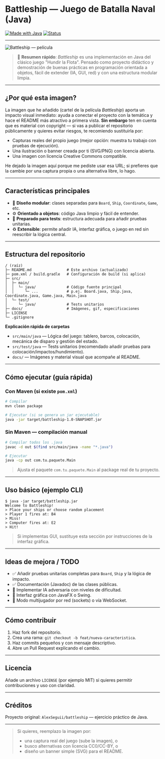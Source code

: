 # Battleship — Juego de Batalla Naval (Java)

[![Made with Java](https://img.shields.io/badge/Language-Java-blue?logo=java)](https://www.java.com) <!-- badge -->
[![Status](https://img.shields.io/badge/status-WIP-orange)](#)

---

<!-- Imagen principal -->

![Battleship — película](https://www.accioncine.es/wp-content/uploads/2012/03/battleship-TR.jpg)

> 🎯 **Resumen rápido**: *Battleship* es una implementación en Java del clásico juego "Hundir la Flota". Pensado como proyecto didáctico y demostración de buenas prácticas en programación orientada a objetos, fácil de extender (IA, GUI, red) y con una estructura modular limpia.

---

## ¿Por qué esta imagen?

La imagen que he añadido (cartel de la película *Battleship*) aporta un impacto visual inmediato: ayuda a conectar el proyecto con la temática y hace el README más atractivo a primera vista. **Sin embargo** ten en cuenta que es material con copyright — si vas a publicar el repositorio públicamente y quieres evitar riesgos, te recomiendo sustituirla por:

* Capturas reales del propio juego (mejor opción: muestra tu trabajo con pruebas de ejecución).
* Una ilustración o banner creada por ti (SVG/PNG) con licencia abierta.
* Una imagen con licencia Creative Commons compatible.

He dejado la imagen aquí porque me pediste usar esa URL; si prefieres que la cambie por una captura propia o una alternativa libre, lo hago.

---

## Características principales

* 🧭 **Diseño modular**: clases separadas para `Board`, `Ship`, `Coordinate`, `Game`, etc.
* ⚙️ **Orientado a objetos**: código Java limpio y fácil de entender.
* 🧪 **Preparado para tests**: estructura adecuada para añadir pruebas unitarias.
* ♻️ **Extensible**: permite añadir IA, interfaz gráfica, o juego en red sin reescribir la lógica central.

---

## Estructura del repositorio

```
/ (raíz)
├─ README.md                # Este archivo (actualizado)
├─ pom.xml / build.gradle   # Configuración de build (si aplica)
├─ src/
│  ├─ main/
│  │  └─ java/              # Código fuente principal
│  │     └─ ...             # p.ej. Board.java, Ship.java, Coordinate.java, Game.java, Main.java
│  └─ test/
│     └─ java/              # Tests unitarios
├─ docs/                    # Imágenes, gif, especificaciones
├─ LICENSE
└─ .gitignore
```

**Explicación rápida de carpetas**

* `src/main/java` — Lógica del juego: tablero, barcos, colocación, mecánica de disparo y gestión del estado.
* `src/test/java` — Tests unitarios (recomendado añadir pruebas para colocación/impactos/hundimiento).
* `docs/` — Imágenes y material visual que acompañe al README.

---

## Cómo ejecutar (guía rápida)

### Con Maven (si existe `pom.xml`)

```bash
# Compilar
mvn clean package

# Ejecutar (si se genera un jar ejecutable)
java -jar target/battleship-1.0-SNAPSHOT.jar
```

### Sin Maven — compilación manual

```bash
# Compilar todos los .java
javac -d out $(find src/main/java -name "*.java")

# Ejecutar
java -cp out com.tu.paquete.Main
```

> Ajusta el paquete `com.tu.paquete.Main` al package real de tu proyecto.

---

## Uso básico (ejemplo CLI)

```
$ java -jar target/battleship.jar
Welcome to Battleship!
> Place your ships or choose random placement
> Player 1 fires at: B4
> Miss!
> Computer fires at: E2
> Hit!
```

> Si implementas GUI, sustituye esta sección por instrucciones de la interfaz gráfica.

---

## Ideas de mejora / TODO

* ✅ Añadir pruebas unitarias completas para `Board`, `Ship` y la lógica de impacto.
* ✅ Documentación (Javadoc) de las clases públicas.
* 🔲 Implementar IA adversaria con niveles de dificultad.
* 🔲 Interfaz gráfica con JavaFX o Swing.
* 🔲 Modo multijugador por red (sockets) o vía WebSocket.

---

## Cómo contribuir

1. Haz fork del repositorio.
2. Crea una rama: `git checkout -b feat/nueva-caracteristica`.
3. Haz commits pequeños y con mensaje descriptivo.
4. Abre un Pull Request explicando el cambio.

---

## Licencia

Añade un archivo `LICENSE` (por ejemplo MIT) si quieres permitir contribuciones y uso con claridad.

---

## Créditos

Proyecto original: `AlexSeguii/battleship` — ejercicio práctico de Java.

---

> Si quieres, reemplazo la imagen por:
>
> * una captura real del juego (sube la imagen), o
> * busco alternativas con licencia CC0/CC-BY, o
> * diseño un banner simple (SVG) para el README.
